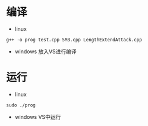 # 编译

- linux

```
g++ -o prog test.cpp SM3.cpp LengthExtendAttack.cpp
```

- windows 
  放入VS进行编译

# 运行

- linux

```
sudo ./prog
```

- windows
  VS中运行
